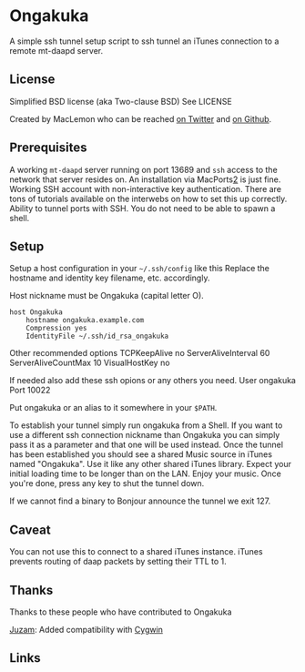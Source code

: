 # Ongakuka

A simple ssh tunnel setup script to ssh tunnel an iTunes connection to a remote mt-daapd server.


## License
Simplified BSD license (aka Two-clause BSD)
See LICENSE

Created by MacLemon who can be reached [on Twitter][0] and [on Github][5].


## Prerequisites
A working `mt-daapd` server running on port 13689 and `ssh` access to the network that server resides on. An installation via MacPorts[2] is just fine.
Working SSH account with non-interactive key authentication. There are tons of tutorials available on the interwebs on how to set this up correctly.
Ability to tunnel ports with SSH. You do not need to be able to spawn a shell.



## Setup
Setup a host configuration in your `~/.ssh/config` like this
Replace the hostname and identity key filename, etc. accordingly.

Host nickname must be Ongakuka (capital letter O).

    host Ongakuka
        hostname ongakuka.example.com
        Compression yes
        IdentityFile ~/.ssh/id_rsa_ongakuka

Other recommended options
        TCPKeepAlive no
        ServerAliveInterval 60
        ServerAliveCountMax 10
        VisualHostKey no

If needed also add these ssh opions or any others you need.
        User ongakuka
        Port 10022


Put ongakuka or an alias to it somewhere in your `$PATH`.

To establish your tunnel simply run ongakuka from a Shell. If you want to use a different ssh connection nickname than Ongakuka you can simply pass it as a parameter and that one will be used instead.
Once the tunnel has been established you should see a shared Music source in iTunes named "Ongakuka".
Use it like any other shared iTunes library. Expect your initial loading time to be longer than on the LAN.
Enjoy your music.
Once you're done, press any key to shut the tunnel down.

If we cannot find a binary to Bonjour announce the tunnel we exit 127.

## Caveat
You can not use this to connect to a shared iTunes instance. iTunes prevents routing of daap packets by setting their TTL to 1.


## Thanks
Thanks to these people who have contributed to Ongakuka

[Juzam][3]: Added compatibility with [Cygwin][4]


## Links
[0]:https://twitter.com/MacLemon "@MacLemon"
[1]:http://sourceforge.net/projects/mt-daapd/ "mt-daapd"
[2]:http://macports.org/ "MacPorts"
[3]:https://github.com/juzam "Juzam on Gihub"
[4]:http://www.cygwin.com/ "Cygwin"
[5]:https://github.com/MacLemon "MacLemon"